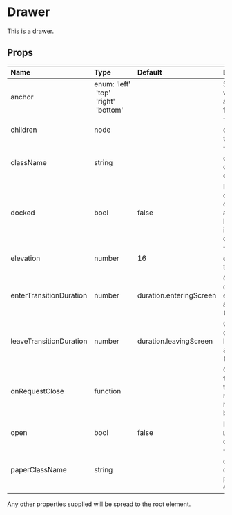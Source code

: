 Drawer
======

This is a drawer.

Props
-----

| Name | Type | Default | Description |
|:-----|:-----|:--------|:------------|
| anchor | enum:&nbsp;'left'<br>&nbsp;'top'<br>&nbsp;'right'<br>&nbsp;'bottom'<br> |  | Side, which will `Drawer` appears from. |
| children | node |  | The contents of the `Drawer`. |
| className | string |  | The CSS class name of the root element. |
| docked | bool | false | If `true`, the drawer will dock itself and will no longer slide in with an overlay. |
| elevation | number | 16 | The elevation of the `Drawer`. |
| enterTransitionDuration | number | duration.enteringScreen | Customizes duration of enter animation (ms) |
| leaveTransitionDuration | number | duration.leavingScreen | Customizes duration of leave animation (ms) |
| onRequestClose | function |  | Callback fired when the internal modal requests to be closed. |
| open | bool | false | If `true`, the `Drawer` is open. |
| paperClassName | string |  | The CSS class name of the paper element. |

Any other properties supplied will be spread to the root element.
